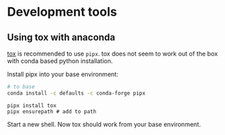 # Development tools

## Using tox with anaconda

[tox](https://tox.wiki/en/latest/installation.html) is recommended to use `pipx`.
tox does not seem to work out of the box
with conda based python installation.

Install pipx into your base environment:

```bash
# to base
conda install -c defaults -c conda-forge pipx
```

```
pipx install tox
pipx ensurepath # add to path
```

Start a new shell. Now tox should work from your base environment.

